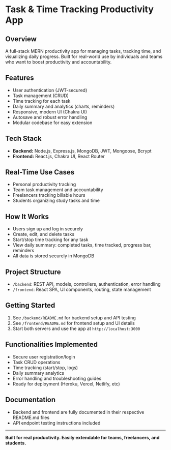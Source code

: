 # Task & Time Tracking Productivity App

## Overview
A full-stack MERN productivity app for managing tasks, tracking time, and visualizing daily progress. Built for real-world use by individuals and teams who want to boost productivity and accountability.

## Features
- User authentication (JWT-secured)
- Task management (CRUD)
- Time tracking for each task
- Daily summary and analytics (charts, reminders)
- Responsive, modern UI (Chakra UI)
- Autosave and robust error handling
- Modular codebase for easy extension

## Tech Stack
- **Backend:** Node.js, Express.js, MongoDB, JWT, Mongoose, Bcrypt
- **Frontend:** React.js, Chakra UI, React Router

## Real-Time Use Cases
- Personal productivity tracking
- Team task management and accountability
- Freelancers tracking billable hours
- Students organizing study tasks and time

## How It Works
- Users sign up and log in securely
- Create, edit, and delete tasks
- Start/stop time tracking for any task
- View daily summary: completed tasks, time tracked, progress bar, reminders
- All data is stored securely in MongoDB

## Project Structure
- `/backend`: REST API, models, controllers, authentication, error handling
- `/frontend`: React SPA, UI components, routing, state management

## Getting Started
1. See `/backend/README.md` for backend setup and API testing
2. See `/frontend/README.md` for frontend setup and UI details
3. Start both servers and use the app at `http://localhost:3000`

## Functionalities Implemented
- Secure user registration/login
- Task CRUD operations
- Time tracking (start/stop, logs)
- Daily summary analytics
- Error handling and troubleshooting guides
- Ready for deployment (Heroku, Vercel, Netlify, etc)

## Documentation
- Backend and frontend are fully documented in their respective README.md files
- API endpoint testing instructions included

---

**Built for real productivity. Easily extendable for teams, freelancers, and students.**

